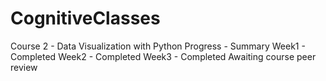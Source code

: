 # CognitiveClasses

Course 2 - Data Visualization with Python
  Progress - Summary
   Week1 - Completed
   Week2 - Completed
   Week3 - Completed
Awaiting course peer review
